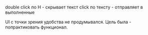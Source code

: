 double click по H - скрывает текст
click по тексту - отправляет в выполненные

UI с точки зрения удобства не продумывался. Цель была - попрактиковать функционал. 

